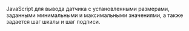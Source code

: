JavaScript для вывода датчика с установленными размерами,
заданными минимальными и максимальными значениями,
а также задается шаг шкалы и шаг подписи.
